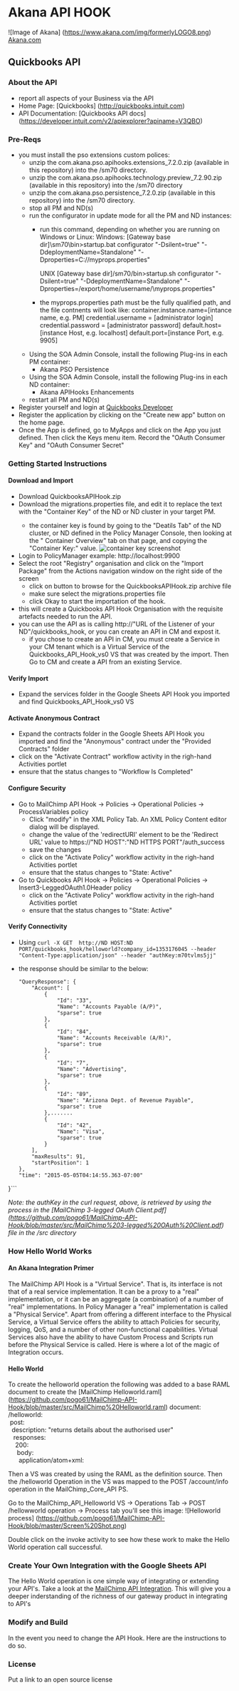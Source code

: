 # Akana API HOOK
![Image of Akana] 
(https://www.akana.com/img/formerlyLOGO8.png) 
[Akana.com](http://akana.com)

## Quickbooks API 
### About the API
- report all aspects of your Business via the API
- Home Page: [Quickbooks] (http://quickbooks.intuit.com)
- API Documentation: [Quickbooks API docs] (https://developer.intuit.com/v2/apiexplorer?apiname=V3QBO)

### Pre-Reqs
- you must install the pso extensions custom polices:
    + unzip the com.akana.pso.apihooks.extensions_7.2.0.zip (available in this repository) into the <Policy Manager Home>/sm70 directory. 
    + unzip the com.akana.pso.apihooks.technology.preview_7.2.90.zip (available in this repository) into the <Policy Manager Home>/sm70 directory
    + unzip the com.akana.pso.persistence_7.2.0.zip (available in this repository) into the <Policy Manager Home>/sm70 directory.
    + stop all PM and ND(s)
    + run the configurator in update mode for all the PM and ND instances:
        + run this command, depending on whether you are running on Windows or Linux:
            Windows: 
            [Gateway base dir]\sm70\bin>startup.bat configurator "-Dsilent=true" "-DdeploymentName=Standalone" "-Dproperties=C:/<property file directory location>/myprops.properties" 
     
            UNIX 
            [Gateway base dir]/sm70/bin>startup.sh configurator "-Dsilent=true" "-DdeploymentName=Standalone" "-Dproperties=/export/home/username/<property file directory location>\myprops.properties"
        + the myprops.properties path must be the fully qualified path, and the file contnents will look like:
            container.instance.name=[intance name, e.g. PM]
            credential.username = [administrator login] 
            credential.password = [administrator password] 
            default.host=[instance Host, e.g. localhost] 
            default.port=[instance Port, e.g. 9905]
    + Using the SOA Admin Console, install the following Plug-ins in each PM container:
        * Akana PSO Persistence
    + Using the SOA Admin Console, install the following Plug-ins in each ND container:
        * Akana APIHooks Enhancements
    + restart all PM and ND(s)
- Register yourself and login at [Quickbooks Developer](https://developer.intuit.com)
- Register the application by clicking on the "Create new app" button on the home page.
- Once the App is defined, go to MyApps and click on the App you just defined. Then click the Keys menu item. Record the "OAuth Consumer Key" and "OAuth Consumer Secret"


### Getting Started Instructions
#### Download and Import
- Download QuickbooksAPIHook.zip
- Download the migrations.properties file, and edit it to replace the <replace this with your key> text with the "Container Key" of the ND or ND cluster in your target PM.
    - the container key is found by going to the "Deatils Tab" of the ND cluster, or ND defined in the Policy Manager Console, then looking at the " Container Overview" tab on that page, and copying the "Container Key:" value. ![container key screenshot](https://github.com/pogo61/Google-Sheets-API-Integration/blob/master/Screen%20Shot%202015-03-18%20at%2011.24.45%20am.png "ND Container Key")
- Login to PolicyManager  example: http://localhost:9900
- Select the root "Registry" organisation and click on the "Import Package" from the Actions navigation window on the right side of the screen
  - click on button to browse for the QuickbooksAPIHook.zip archive file 
  - make sure select the migrations.properties file 
  - click Okay to start the importation of the hook.
- this will create a Quickbooks API Hook Organisation with the requisite artefacts needed to run the API.
- you can use the API as is calling http://"URL of the Listener of your ND"/quickbooks_hook, or you can create an API in CM and expost it.
    - if you chose to create an API in CM, you must create a Service in your CM tenant which is a Virtual Service of the Quickbooks_API_Hook_vs0 VS that was created by the import. Then Go to CM and create a API from an existing Service.

#### Verify Import
- Expand the services folder in the Google Sheets API Hook you imported and find Quickbooks_API_Hook_vs0 VS

#### Activate Anonymous Contract
- Expand the contracts folder in the Google Sheets API Hook you imported and find the "Anonymous" contract under the "Provided Contracts" folder
- click on the "Activate Contract" workflow activity in the righ-hand Activities portlet
- ensure that the status changes to "Workflow Is Completed"

#### Configure Security
- Go to MailChimp API Hook -> Policies -> Operational Policies ->    ProcessVariables policy
    - Click "modify" in the XML Policy Tab. An XML Policy Content editor dialog will be displayed.
    - change the value of the 'redirectURI' element to be the 'Redirect URL' value to https://"ND HOST":"ND HTTPS PORT"/auth_success
    - save the changes
    - click on the "Activate Policy" workflow activity in the righ-hand Activities portlet
    - ensure that the status changes to "State: Active"
- Go to Quickbooks API Hook -> Policies -> Operational Policies -> Insert3-LeggedOAuth1.0Header policy
    - click on the "Activate Policy" workflow activity in the righ-hand Activities portlet
    - ensure that the status changes to "State: Active"

#### Verify Connectivity
- Using 
```curl -X GET  http://ND HOST:ND PORT/quickbooks_hook/helloworld?company_id=1353176045 --header "Content-Type:application/json" --header "authKey:m70tvlms5jj"```

-  the response should be similar to the below:  
    ```{
    "QueryResponse": {
        "Account": [
            {
                "Id": "33",
                "Name": "Accounts Payable (A/P)",
                "sparse": true
            },
            {
                "Id": "84",
                "Name": "Accounts Receivable (A/R)",
                "sparse": true
            },
            {
                "Id": "7",
                "Name": "Advertising",
                "sparse": true
            },
            {
                "Id": "89",
                "Name": "Arizona Dept. of Revenue Payable",
                "sparse": true
            },.......
            {
                "Id": "42",
                "Name": "Visa",
                "sparse": true
            }
        ],
        "maxResults": 91,
        "startPosition": 1
    },
    "time": "2015-05-05T04:14:55.363-07:00"
}```

*Note: the authKey in the curl request, above, is retrieved by using the process in the [MailChimp 3-legged OAuth Client.pdf] (https://github.com/pogo61/MailChimp-API-Hook/blob/master/src/MailChimp%203-legged%20OAuth%20Client.pdf) file in the /src directory*


### How Hello World Works
#### An Akana Integration Primer
The MailChimp API Hook is a "Virtual Service". That is, its interface is not that of a real service implementation. It can be a proxy to a "real" implementation, or it can be an aggregate (a combination) of a number of "real" implementations. In Policy Manager a "real" implementation is called a "Physical Service".
Apart from offering a different interface to the Physical Service, a Virtual Service offers the ability to attach Policies for security, logging, QoS, and a number of other non-functional capabilities.
Virtual Services also have the ability to have Custom Process and Scripts run before the Physical Service is called. Here is where a lot of the magic of Integration occurs.

#### Hello World
To create the helloworld operation the following was added to a base RAML document to create the [MailChimp Helloworld.raml] (https://github.com/pogo61/MailChimp-API-Hook/blob/master/src/MailChimp%20Helloworld.raml)  document:  
    /helloworld:  
      &nbsp;post:  
        &nbsp;&nbsp;description: "returns details about the authorised user"  
        &nbsp;&nbsp;&nbsp;responses:  
          &nbsp;&nbsp;&nbsp;&nbsp;200:  
            &nbsp;&nbsp;&nbsp;&nbsp;&nbsp;body:  
              &nbsp;&nbsp;&nbsp;&nbsp;&nbsp;&nbsp;application/atom+xml:  

Then a VS was created by using the RAML as the definition source.
Then the /helloworld Operation in the VS was mapped to the POST /account/info operation in the MailChimp_Core_API PS.

Go to the MailChimp_API_Helloworld VS -> Operations Tab -> POST /hellowworld operation -> Process tab you'll see this image:
![Helloworld process] 
(https://github.com/pogo61/MailChimp-API-Hook/blob/master/Screen%20Shot.png)

Double click on the invoke activity to see how these work to make the Hello World operation call successful.


### Create Your Own Integration with the Google Sheets API
The Hello World operation is one simple way of integrating or extending your API's.
Take a look at the [MailChimp API Integration](https://github.com/pogo61/MailChimp-API-Integration). This will give you a deeper inderstanding of the richness of our gateway product in integrating to API's    

### Modify and Build
In the event you need to change the API Hook.   Here are the instructions to do so. 

### License
Put a link to an open source license

